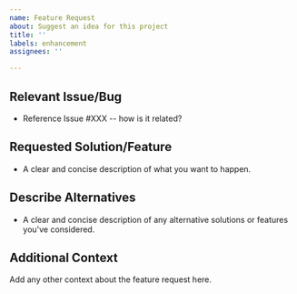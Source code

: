 ```yaml
---
name: Feature Request
about: Suggest an idea for this project
title: ''
labels: enhancement
assignees: ''

---
```


## Relevant Issue/Bug
- Reference Issue #XXX -- how is it related?

## Requested Solution/Feature
- A clear and concise description of what you want to happen.

## Describe Alternatives
- A clear and concise description of any alternative solutions or features you've considered.

## Additional Context
Add any other context about the feature request here.

